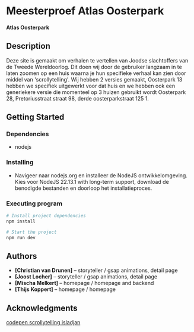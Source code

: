 # Meesterproef Atlas Oosterpark

**Atlas Oosterpark** 

## Description

Deze site is gemaakt om verhalen te vertellen van Joodse slachtoffers van de Tweede Wereldoorlog. Dit doen wij door de gebruiker langzaam in te laten zoomen op een huis waarna je hun specifieke verhaal kan zien door middel van 'scrollytelling'. Wij hebben 2 versies gemaakt, Oosterpark 13 hebben we specifiek uitgewerkt voor dat huis en we hebben ook een generiekere versie die momenteel op 3 huizen gebruikt wordt Oosterpark 28, Pretoriusstraat straat 98, derde oosterparkstraat 125 1.

## Getting Started

### Dependencies

* nodejs

### Installing

* Navigeer naar nodejs.org en installeer de NodeJS ontwikkelomgeving. Kies voor NodeJS 22.13.1 with long-term support, download de benodigde bestanden en doorloop het installatieproces.

### Executing program

```bash
# Install project dependencies
npm install

# Start the project
npm run dev
```

## Authors

- **[Christian van Drunen]** – storyteller / gsap animations, detail page
- **[Joost Locher]** – storyteller / gsap animations, detail page
- **[Mischa Melkert]** – homepage / homepage and backend
- **[Thijs Koppert]** – homepage / homepage

## Acknowledgments

[codepen scrollytelling isladjan](https://codepen.io/isladjan/pen/abdyPBw)
